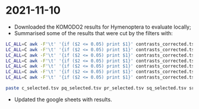 # 2021-11-10

- Downloaded the KOMODO2 results for Hymenoptera to evaluate locally;
- Summarised some of the results that were cut by the filters with:
```bash
LC_ALL=C awk -F'\t' '{if ($2 <= 0.05) print $1}' contrasts_corrected.tsv | grep -f - constrasts_corrected.tsv | sort -k1,1 > c_selected.tsv
LC_ALL=C awk -F'\t' '{if ($2 <= 0.05) print $1}' contrasts_corrected.tsv | grep -f - p_corr_qvalues_results.tsv | sort -k1,1 > pq_selected.tsv
LC_ALL=C awk -F'\t' '{if ($2 <= 0.05) print $1}' contrasts_corrected.tsv | grep -f - s_corr_qvalues_results.tsv | sort -k1,1 > sq_selected.tsv
LC_ALL=C awk -F'\t' '{if ($2 <= 0.05) print $1}' contrasts_corrected.tsv | grep -f - p_corr_results.tsv | sort -k1,1 > pr_selected.tsv
LC_ALL=C awk -F'\t' '{if ($2 <= 0.05) print $1}' contrasts_corrected.tsv | grep -f - s_corr_results.tsv | sort -k1,1 > sr_selected.tsv
LC_ALL=C awk -F'\t' '{if ($2 <= 0.05) print $1}' contrasts_corrected.tsv | grep -f - sum.tsv | sort -k1,1 > sum_selected.tsv
LC_ALL=C awk -F'\t' '{if ($2 <= 0.05) print $1}' contrasts_corrected.tsv | grep -f - sd.tsv | sort -k1,1 > sd_selected.tsv

paste c_selected.tsv pq_selected.tsv pr_selected.tsv sq_selected.tsv sr_selected.tsv sum_selected.tsv sr_selected.tsv | cut -f 1,2,5,8,11,14,17,20,21 > all_selected.tsv
```
- Updated the google sheets with results.